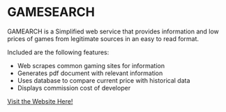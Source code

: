 # GAMESEARCH
GAMEARCH is a Simplified web service that provides information and low prices of games from legitimate sources in an easy to read format.

Included are the following features:
* Web scrapes common gaming sites for information
* Generates pdf document with relevant information
* Uses database to compare current price with historical data
* Displays commission cost of developer

[Visit the Website Here!](http://teamgardensnakes.com/)
